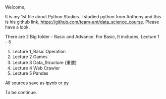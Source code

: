 Welcome,

It is my 1st file about Python Studies.
I studied python from Anthony and this is his github link, https://github.com/team-ant/data_science_course.
Please have a look.

There are 2 Big folder - Basic and Advance.
For Basic,
It includes,
Lecture 1 - 5
1. Lecture 1_Basic Operation
2. Lecture 2 Games
3. Lecture 3 Data_Structure (重要)
4. Lecture 4 Web Crawler
5. Lecture 5 Pandas

All sources save as ipynb or py

To be continue.


